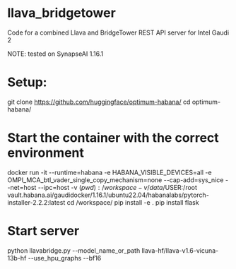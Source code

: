 # llava_bridgetower
Code for a combined Llava and BridgeTower REST API server for Intel Gaudi 2 

NOTE: tested on SynapseAI 1.16.1

# Setup:
git clone https://github.com/huggingface/optimum-habana/
cd optimum-habana/
# Start the container with the correct environment
docker run -it --runtime=habana -e HABANA_VISIBLE_DEVICES=all -e OMPI_MCA_btl_vader_single_copy_mechanism=none --cap-add=sys_nice --net=host --ipc=host -v $(pwd):/workspace -v /data/$USER:/root vault.habana.ai/gaudidocker/1.16.1/ubuntu22.04/habanalabs/pytorch-installer-2.2.2:latest
cd /workspace/
pip install -e .
pip install flask
# Start server
python llavabridge.py --model_name_or_path llava-hf/llava-v1.6-vicuna-13b-hf --use_hpu_graphs --bf16
